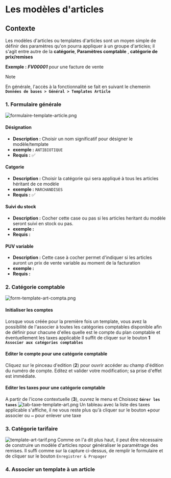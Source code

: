# Les modèles d'articles

## Contexte

Les modèles d'articles ou templates d'articles sont un moyen simple de définir des paramètres qu'on pourra appliquer à un groupe d'articles; il s'agit entre autre de la **catégorie**, **Paramètres comptable** , **catégorie de prix/remises**

**Exemple :** **_FV00001_** pour une facture de vente
</br>

> [!NOTE]  
> En générale, l'accès à la fonctionnalité se fait en suivant le chemenin **`Données de bases > Général > Templates Article`**

### 1. Formulaire générale

![formulaire-template-article.png](https://i.postimg.cc/vm8cY5NJ/formulaire-template-article.png)

#### **Désignation**

- **Description :** Choisir un nom significatif pour désigner le modèle/template
- **exemple :** `ANTIBIOTIQUE`
- **Requis :** ✅

#### **Catgorie**

- **Description :** Choisir la catégorie qui sera appliqué à tous les articles héritant de ce modèle
- **exemple :** `MARCHANDISES`
- **Requis :** ✅

#### **Suivi du stock**

- **Description :** Cocher cette case ou pas si les articles heritant du modèle seront suivi en stock ou pas.
- **exemple :**
- **Requis :**

#### **PUV variable**

- **Description :** Cette case à cocher permet d'indiquer si les articles auront un prix de vente variable au moment de la facturation
- **exemple :**
- **Requis :**

### 2. Catégorie comptable

![form-template-art-compta.png](https://i.postimg.cc/TYRH5VmJ/form-template-art-compta.png)

#### Initialiser les comptes

Lorsque vous créée pour la première fois un template, vous avez la possibilité de l'associer à toutes les catégories comptables
disponible afin de définir pour chacune d'elles quelle est le compte du plan comptable et éventuellement les taxes applicable
Il suffit de cliquer sur le bouton **1** **`Associer aux catégories comptables`**

#### Editer le compte pour une catégorie comptable

Cliquez sur le pinceau d'edition (**2**) pour ouvrir accéder au champ d'édition du numéro de compte. Editez et valider votre modification; sa prise d'effet est immédiate.

#### Editer les taxes pour une catégorie comptable

A partir de l'icone contextuelle (**3**), ouvrez le menu et Choissez **`Gérer les taxes`**
![tab-taxe-template-art.png](https://i.postimg.cc/02P26BcX/tab-taxe-template-art.png)
Un tableau avec la liste des taxes applicable s'affiche, il ne vous reste plus qu'à cliquer sur le bouton `➕`pour associer
ou `➖` pour enlever une taxe

### 3. Catégorie tarifaire

![template-art-tarif.png](https://i.postimg.cc/xdKD4Z5Y/template-art-tarif.png)
Comme on l'a dit plus haut, il peut ếtre nécessaire de construire un modèle d'articles npour généraliser le paramétrage des remises.
Il suffi comme sur la capture ci-dessus, de remplir le formulaire et de cliquer sur le bouton `Enregistrer & Propager`

### 4. Associer un template à un article
